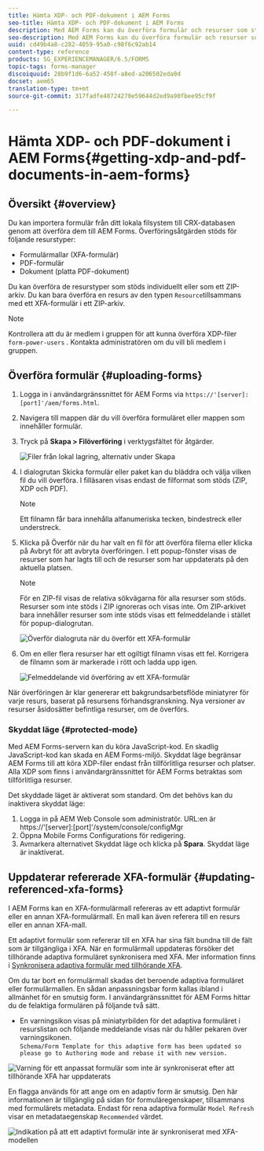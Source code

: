 ```yaml
---
title: Hämta XDP- och PDF-dokument i AEM Forms
seo-title: Hämta XDP- och PDF-dokument i AEM Forms
description: Med AEM Forms kan du överföra formulär och resurser som stöds och använda dem med adaptiva formulär. Du kan också ladda upp formulär och relaterade resurser i grupp som en ZIP-adress.
seo-description: Med AEM Forms kan du överföra formulär och resurser som stöds och använda dem med adaptiva formulär. Du kan också ladda upp formulär och relaterade resurser i grupp som en ZIP-adress.
uuid: cd49b4a8-c282-4059-95a0-c98f6c92ab14
content-type: reference
products: SG_EXPERIENCEMANAGER/6.5/FORMS
topic-tags: forms-manager
discoiquuid: 28b9f1d6-6a52-458f-a8ed-a206502eda0d
docset: aem65
translation-type: tm+mt
source-git-commit: 317fadfe48724270e59644d2ed9a90fbee95cf9f

---
```



# Hämta XDP- och PDF-dokument i AEM Forms{#getting-xdp-and-pdf-documents-in-aem-forms}

## Översikt {#overview}

Du kan importera formulär från ditt lokala filsystem till CRX-databasen genom att överföra dem till AEM Forms. Överföringsåtgärden stöds för följande resurstyper:

* Formulärmallar (XFA-formulär)
* PDF-formulär
* Dokument (platta PDF-dokument)

Du kan överföra de resurstyper som stöds individuellt eller som ett ZIP-arkiv. Du kan bara överföra en resurs av den typen `Resource`tillsammans med ett XFA-formulär i ett ZIP-arkiv.

>[!NOTE]
>
>Kontrollera att du är medlem i gruppen för att kunna överföra XDP-filer `form-power-users` . Kontakta administratören om du vill bli medlem i gruppen.

## Överföra formulär {#uploading-forms}

1. Logga in i användargränssnittet för AEM Forms via `https://'[server]:[port]'/aem/forms.html`.
1. Navigera till mappen där du vill överföra formuläret eller mappen som innehåller formulär.
1. Tryck på **Skapa > Filöverföring** i verktygsfältet för åtgärder.

   ![Filer från lokal lagring, alternativ under Skapa](assets/step.png)

1. I dialogrutan Skicka formulär eller paket kan du bläddra och välja vilken fil du vill överföra. I filläsaren visas endast de filformat som stöds (ZIP, XDP och PDF).

   >[!NOTE]
   >
   >Ett filnamn får bara innehålla alfanumeriska tecken, bindestreck eller understreck.

1. Klicka på Överför när du har valt en fil för att överföra filerna eller klicka på Avbryt för att avbryta överföringen. I ett popup-fönster visas de resurser som har lagts till och de resurser som har uppdaterats på den aktuella platsen.

   >[!NOTE]
   >
   >För en ZIP-fil visas de relativa sökvägarna för alla resurser som stöds. Resurser som inte stöds i ZIP ignoreras och visas inte. Om ZIP-arkivet bara innehåller resurser som inte stöds visas ett felmeddelande i stället för popup-dialogrutan.

   ![Överför dialogruta när du överför ett XFA-formulär](assets/upload-scr.png)

1. Om en eller flera resurser har ett ogiltigt filnamn visas ett fel. Korrigera de filnamn som är markerade i rött och ladda upp igen.

   ![Felmeddelande vid överföring av ett XFA-formulär](assets/upload-scr-err.png)

När överföringen är klar genererar ett bakgrundsarbetsflöde miniatyrer för varje resurs, baserat på resursens förhandsgranskning. Nya versioner av resurser åsidosätter befintliga resurser, om de överförs.

### Skyddat läge {#protected-mode}

Med AEM Forms-servern kan du köra JavaScript-kod. En skadlig JavaScript-kod kan skada en AEM Forms-miljö. Skyddat läge begränsar AEM Forms till att köra XDP-filer endast från tillförlitliga resurser och platser. Alla XDP som finns i användargränssnittet för AEM Forms betraktas som tillförlitliga resurser.

Det skyddade läget är aktiverat som standard. Om det behövs kan du inaktivera skyddat läge:

1. Logga in på AEM Web Console som administratör. URL:en är https://&#39;[server]:[port]&#39;/system/console/configMgr
1. Öppna Mobile Forms Configurations för redigering.
1. Avmarkera alternativet Skyddat läge och klicka på **Spara**. Skyddat läge är inaktiverat.

## Uppdaterar refererade XFA-formulär {#updating-referenced-xfa-forms}

I AEM Forms kan en XFA-formulärmall refereras av ett adaptivt formulär eller en annan XFA-formulärmall. En mall kan även referera till en resurs eller en annan XFA-mall.

Ett adaptivt formulär som refererar till en XFA har sina fält bundna till de fält som är tillgängliga i XFA. När en formulärmall uppdateras försöker det tillhörande adaptiva formuläret synkronisera med XFA. Mer information finns i [Synkronisera adaptiva formulär med tillhörande XFA](../../forms/using/synchronizing-adaptive-forms-xfa.md).

Om du tar bort en formulärmall skadas det beroende adaptiva formuläret eller formulärmallen. En sådan anpassningsbar form kallas ibland i allmänhet för en smutsig form. I användargränssnittet för AEM Forms hittar du de felaktiga formulären på följande två sätt.

* En varningsikon visas på miniatyrbilden för det adaptiva formuläret i resurslistan och följande meddelande visas när du håller pekaren över varningsikonen.\
   `Schema/Form Template for this adaptive form has been updated so please go to Authoring mode and rebase it with new version.`

![Varning för ett anpassat formulär som inte är synkroniserat efter att tillhörande XFA har uppdaterats](assets/dirtyaf.png)

En flagga används för att ange om en adaptiv form är smutsig. Den här informationen är tillgänglig på sidan för formuläregenskaper, tillsammans med formulärets metadata. Endast för rena adaptiva formulär `Model Refresh` visar en metadataegenskap `Recommended` värdet.

![Indikation på att ett adaptivt formulär inte är synkroniserat med XFA-modellen](assets/model-refresh.png)


